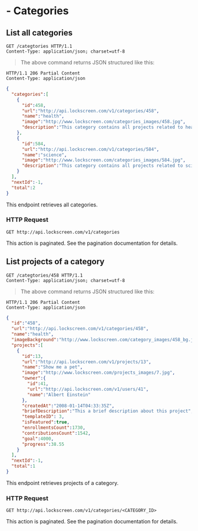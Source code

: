 # - Categories

## List all categories

```http
GET /categtories HTTP/1.1
Content-Type: application/json; charset=utf-8
```

> The above command returns JSON structured like this:

```http
HTTP/1.1 206 Partial Content
Content-Type: application/json
```

```json
{  
  "categories":[  
    {  
      "id":458,
      "url":"http://api.lockscreen.com/v1/categories/458",
      "name":"health",
      "image":"http://www.lockscreen.com/categories_images/458.jpg",
      "description":"This category contains all projects related to heath"
    },
    {  
      "id":584,
      "url":"http://api.lockscreen.com/v1/categories/584",
      "name":"science",
      "image":"http://www.lockscreen.com/categories_images/584.jpg",
      "description":"This category contains all projects related to science"
    }
  ],
  "nextId":-1,
  "total":2
}
```
This endpoint retrieves all categories.

### HTTP Request

`GET http://api.lockscreen.com/v1/categories`

<aside class="notice">
This action is paginated. See the pagination documentation for details.
</aside>

## List projects of a category

```http
GET /categtories/458 HTTP/1.1
Content-Type: application/json; charset=utf-8
```

> The above command returns JSON structured like this:

```http
HTTP/1.1 206 Partial Content
Content-Type: application/json
```

```json
{  
  "id":"458",
  "url":"http://api.lockscreen.com/v1/categories/458",
  "name":"health",
  "imageBackground":"http://www.lockscreen.com/category_images/458_bg.jpg",
  "projects":[  
    {  
      "id":13,
      "url":"http://api.lockscreen.com/v1/projects/13",
      "name":"Show me a pet",
      "image":"http://www.lockscreen.com/projects_images/7.jpg",
      "owner":{  
        "id":41,
        "url":"http://api.lockscreen.com/v1/users/41",
        "name":"Albert Einstein"
      },
      "createdAt":"2008-01-14T04:33:35Z",
      "briefDescription":"This a brief description about this project",
      "templateID": 3,
      "isFeatured":true,
      "enrollmentsCount":1730,
      "contributionsCount":1542,
      "goal":4000,
      "progress":38.55
    }
  ],
  "nextId":-1,
  "total":1
}
```

This endpoint retrieves projects of a category.

### HTTP Request

`GET http://api.lockscreen.com/v1/categories/<CATEGORY_ID>`

<aside class="notice">
This action is paginated. See the pagination documentation for details.
</aside>
